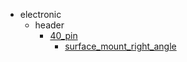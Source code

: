 * electronic
  * header
    * [40_pin](electronic/header/40_pin)
      * [surface_mount_right_angle](electronic/header/40_pin/surface_mount_right_angle)
